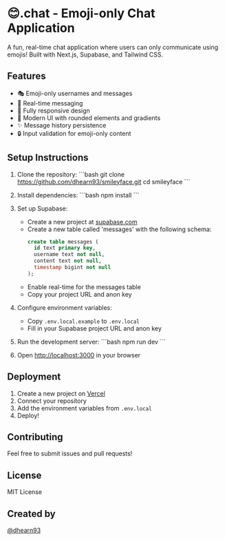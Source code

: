 # 😊.chat - Emoji-only Chat Application

A fun, real-time chat application where users can only communicate using emojis! Built with Next.js, Supabase, and Tailwind CSS.

## Features

- 🎭 Emoji-only usernames and messages
- 🔄 Real-time messaging
- 📱 Fully responsive design
- 🎨 Modern UI with rounded elements and gradients
- ✨ Message history persistence
- 🔒 Input validation for emoji-only content

## Setup Instructions

1. Clone the repository:
\`\`\`bash
git clone https://github.com/dhearn93/smileyface.git
cd smileyface
\`\`\`

2. Install dependencies:
\`\`\`bash
npm install
\`\`\`

3. Set up Supabase:
   - Create a new project at [supabase.com](https://supabase.com)
   - Create a new table called 'messages' with the following schema:
     ```sql
     create table messages (
       id text primary key,
       username text not null,
       content text not null,
       timestamp bigint not null
     );
     ```
   - Enable real-time for the messages table
   - Copy your project URL and anon key

4. Configure environment variables:
   - Copy `.env.local.example` to `.env.local`
   - Fill in your Supabase project URL and anon key

5. Run the development server:
\`\`\`bash
npm run dev
\`\`\`

6. Open [http://localhost:3000](http://localhost:3000) in your browser

## Deployment

1. Create a new project on [Vercel](https://vercel.com)
2. Connect your repository
3. Add the environment variables from `.env.local`
4. Deploy!

## Contributing

Feel free to submit issues and pull requests!

## License

MIT License

## Created by

[@dhearn93](https://github.com/dhearn93)
